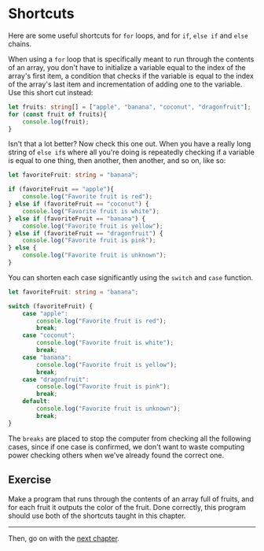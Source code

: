 # Shortcuts
Here are some useful shortcuts for `for` loops, and for `if`, `else if` and `else` chains.

When using a `for` loop that is specifically meant to run through the contents of an array, you don't have to initialize a variable equal to the index of the array's first item, a condition that checks if the variable is equal to the index of the array's last item and incrementation of adding one to the variable. Use this short cut instead:

```typescript
let fruits: string[] = ["apple", "banana", "coconut", "dragonfruit"];
for (const fruit of fruits){
    console.log(fruit);
}
```

Isn't that a lot better? Now check this one out. When you have a really long string of `else if`s where all you're doing is repeatedly checking if a variable is equal to one thing, then another, then another, and so on, like so:

```typescript
let favoriteFruit: string = "banana";

if (favoriteFruit == "apple"){
    console.log("Favorite fruit is red");
} else if (favoriteFruit == "coconut") {
    console.log("Favorite fruit is white");
} else if (favoriteFruit == "banana") {
    console.log("Favorite fruit is yellow");
} else if (favoriteFruit == "dragonfruit") {
    console.log("Favorite fruit is pink");
} else {
    console.log("Favorite fruit is unknown");
}
```
You can shorten each case significantly using the `switch` and `case` function.

```typescript
let favoriteFruit: string = "banana";

switch (favoriteFruit) {
    case "apple":
        console.log("Favorite fruit is red");
        break;
    case "coconut":
        console.log("Favorite fruit is white");
        break;
    case "banana":
        console.log("Favorite fruit is yellow");
        break;
    case "dragonfruit":
        console.log("Favorite fruit is pink");
        break;
    default:
        console.log("Favorite fruit is unknown");
        break;
}
```

The `breaks` are placed to stop the computer from checking all the following cases, since if one case is confirmed, we don't want to waste computing power checking others when we've already found the correct one.


## Exercise
Make a program that runs through the contents of an array full of fruits, and for each fruit it outputs the color of the fruit. Done correctly, this program should use both of the shortcuts taught in this chapter.

---

Then, go on with the [next chapter](./12_Functions.md).